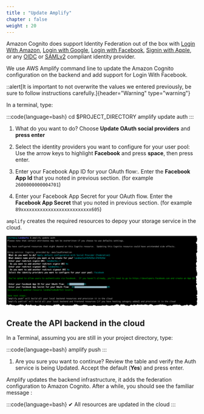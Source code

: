 ```yaml
---
title : "Update Amplify"
chapter : false
weight : 20
---
```


Amazon Cognito does support Identity Federation out of the box with [Login With Amazon](https://login.amazon.com/), [Login with Google](https://developers.google.com/identity/sign-in/web/sign-in), [Login with Facebook](https://developers.facebook.com/docs/facebook-login/), [Signin with Apple](https://aws.amazon.com/blogs/security/how-to-set-up-sign-in-with-apple-for-amazon-cognito/), or any [OIDC](https://openid.net/connect/) or [SAMLv2](https://en.wikipedia.org/wiki/SAML_2.0) compliant identity provider.  

We use AWS Amplify command line to update the Amazon Cognito configuration on the backend and add support for Login With Facebook.


::alert[It is important to not overwrite the values we entered previously, be sure to follow instructions carefully.]{header="Warning" type="warning"}

In a terminal, type:

:::code{language=bash}
cd $PROJECT_DIRECTORY
amplify update auth
:::

1. What do you want to do? Choose **Update OAuth social providers** and **press enter** 

2. Select the identity providers you want to configure for your user pool:  Use the arrow keys to highlight **Facebook** and press **space**, then press enter.

3. Enter your Facebook App ID for your OAuth flow:.  Enter the **Facebook App Id** that you noted in previous section. (for example `2600000000004701`)

4. Enter your Facebook App Secret for your OAuth flow. Enter the **Facebook App Secret** that you noted in previous section. (for example `89xxxxxxxxxxxxxxxxxxxxxxxxxx605`)

`amplify` creates the required resources to depoy your storage service in the cloud.

![amplify update auth](/static/images/60-20-amplify-1.png)

## Create the API backend in the cloud

In a Terminal, assuming you are still in your project directory, type:

:::code{language=bash}
amplify push
:::

1. Are you sure you want to continue? Review the table and verify the Auth service is being Updated.  Accept the default (**Yes**) and press enter.

Amplify updates the backend infrastructure, it adds the federation configuration to Amazon Cognito.  After a while, you should see the familiar message :

:::code{language=bash}
✔ All resources are updated in the cloud
:::